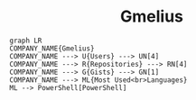<h1 align="center">Gmelius</h1>

```mermaid
graph LR
COMPANY_NAME{Gmelius}
COMPANY_NAME ---> U{Users} ---> UN[4]
COMPANY_NAME ---> R{Repositories} ---> RN[4]
COMPANY_NAME ---> G{Gists} ---> GN[1]
COMPANY_NAME ---> ML{Most Used<br>Languages}
ML --> PowerShell[PowerShell]
```
